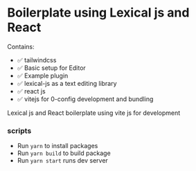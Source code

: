 # Boilerplate using Lexical js and React

Contains:

- ✅ tailwindcss
- ✅ Basic setup for Editor
- ✅ Example plugin
- ✅ lexical-js as a text editing library
- ✅ react js
- ✅ vitejs for 0-config development and bundling

Lexical js and React boilerplate using vite js for development

### scripts

- Run `yarn` to install packages
- Run `yarn build` to build package
- Run `yarn start` runs dev server
